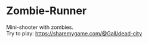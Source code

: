 # Zombie-Runner
Mini-shooter with zombies.</br>
Try to play:
https://sharemygame.com/@Gall/dead-city
